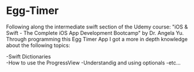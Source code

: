 # Egg-Timer

Following along the intermediate swift section of the Udemy course: "iOS & Swift - The Complete iOS App Development Bootcamp" by Dr. Angela Yu. Through programming this Egg Timer App I got a more in depth knowledge about the following topics:

-Swift Dictionaries    
-How to use the ProgressView
-Understandig and using optionals
-etc...
